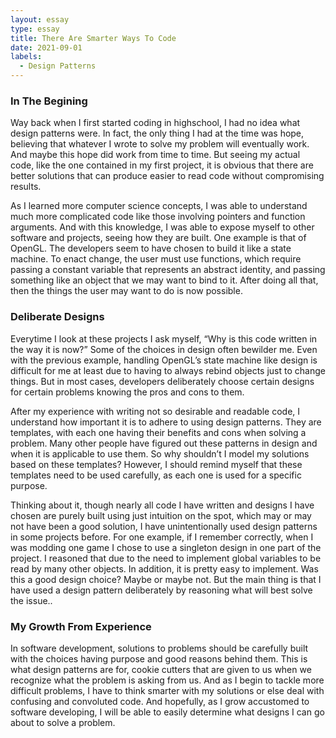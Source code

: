 ```yaml
---
layout: essay
type: essay
title: There Are Smarter Ways To Code
date: 2021-09-01
labels:
  - Design Patterns
---
```


### In The Begining

Way back when I first started coding in highschool, I had no idea what design patterns were. In fact, the only thing I had at the time was hope, believing that whatever I wrote to solve my problem will eventually work. And maybe this hope did work from time to time. But seeing my actual code, like the one contained in my first project, it is obvious that there are better solutions that can produce easier to read code without compromising results.

As I learned more computer science concepts, I was able to understand much more complicated code like those involving pointers and function arguments. And with this knowledge, I was able to expose myself to other software and projects, seeing how they are built. One example is that of OpenGL. The developers seem to have chosen to build it like a state machine. To enact change, the user must use functions, which require passing a constant variable that represents an abstract identity, and passing something like an object that we may want to bind to it. After doing all that, then the things the user may want to do is now possible.

### Deliberate Designs

Everytime I look at these projects I ask myself, “Why is this code written in the way it is now?” Some of the choices in design often bewilder me. Even with the previous example, handling OpenGL’s state machine like design is difficult for me at least due to having to always rebind objects just to change things. But in most cases, developers deliberately choose certain designs for certain problems knowing the pros and cons to them.

After my experience with writing not so desirable and readable code, I understand how important it is to adhere to using design patterns. They are templates, with each one having their benefits and cons when solving a problem. Many other people have figured out these patterns in design and when it is applicable to use them. So why shouldn’t I model my solutions based on these templates? However, I should remind myself that these templates need to be used carefully, as each one is used for a specific purpose. 

Thinking about it, though nearly all code I have written and designs I have chosen are purely built using just intuition on the spot, which may or may not have been a good solution, I have unintentionally used design patterns in some projects before. For one example, if I remember correctly, when I was modding one game I chose to use a singleton design in one part of the project. I reasoned that due to the need to implement global variables to be read by many other objects. In addition, it is pretty easy to implement. Was this a good design choice? Maybe or maybe not. But the main thing is that I have used a design pattern deliberately by reasoning what will best solve the issue..

### My Growth From Experience

In software development, solutions to problems should be carefully built with the choices having purpose and good reasons behind them. This is what design patterns are for, cookie cutters that are given to us when we recognize what the problem is asking from us. And as I begin to tackle more difficult problems, I have to think smarter with my solutions or else deal with confusing and convoluted code. And hopefully, as I grow accustomed to software developing, I will be able to easily determine what designs I can go about to solve a problem.

